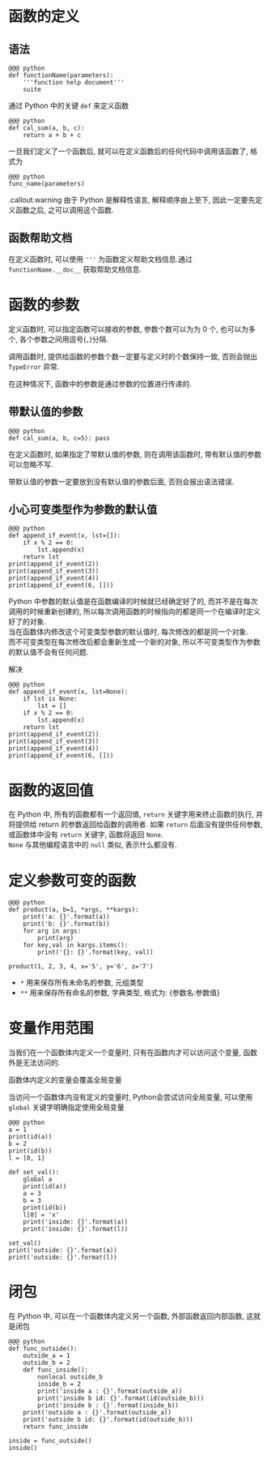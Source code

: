 <!SLIDE transition=turnUp>
# 函数的定义

## 语法

    @@@ python
    def functionName(parameters):
        '''function help document'''
        suite

通过 Python 中的关键 `def` 来定义函数

    @@@ python
    def cal_sum(a, b, c):
        return a + b + c

一旦我们定义了一个函数后, 就可以在定义函数后的任何代码中调用该函数了, 格式为

    @@@ python
    func_name(parameters)

.callout.warning 由于 Python 是解释性语言, 解释顺序由上至下, 因此一定要先定义函数之后, 之可以调用这个函数.

## 函数帮助文档

在定义函数时, 可以使用 `'''` 为函数定义帮助文档信息.通过 `functionName.__doc__` 获取帮助文档信息.

<!SLIDE transition=turnUp>
# 函数的参数

定义函数时, 可以指定函数可以接收的参数, 参数个数可以为为 0 个, 也可以为多个, 各个参数之间用逗号(`,`)分隔.

调用函数时, 提供给函数的参数个数一定要与定义时的个数保持一致, 否则会抛出 `TypeError` 异常.

在这种情况下, 函数中的参数是通过参数的位置进行传递的.

## 带默认值的参数

    @@@ python
    def cal_sum(a, b, c=5): pass

在定义函数时, 如果指定了带默认值的参数, 则在调用该函数时, 带有默认值的参数可以忽略不写.

带默认值的参数一定要放到没有默认值的参数后面, 否则会报出语法错误.

## 小心可变类型作为参数的默认值

    @@@ python
    def append_if_event(x, lst=[]):
        if x % 2 == 0:
            lst.append(x)
        return lst
    print(append_if_event(2))
    print(append_if_event(3))
    print(append_if_event(4))
    print(append_if_event(6, []))

Python 中参数的默认值是在函数编译的时候就已经确定好了的, 而并不是在每次调用的时候重新创建的, 所以每次调用函数的时候指向的都是同一个在编译时定义好了的对象.  
当在函数体内修改这个可变类型参数的默认值时, 每次修改的都是同一个对象.  
而不可变类型在每次修改后都会重新生成一个新的对象, 所以不可变类型作为参数的默认值不会有任何问题.

解决

    @@@ python
    def append_if_event(x, lst=None):
        if lst is None:
            lst = []
        if x % 2 == 0:
            lst.append(x)
        return lst
    print(append_if_event(2))
    print(append_if_event(3))
    print(append_if_event(4))
    print(append_if_event(6, []))

<!SLIDE transition=turnUp>
# 函数的返回值

在 Python 中, 所有的函数都有一个返回值, `return` 关键字用来终止函数的执行, 并将提供给 return 的参数返回给函数的调用者. 如果 `return` 后面没有提供任何参数, 或函数体中没有 `return` 关键字, 函数将返回 `None`.  
`None` 与其他编程语言中的 `null` 类似, 表示什么都没有.

<!SLIDE transition=turnUp>
# 定义参数可变的函数

    @@@ python
    def product(a, b=1, *args, **kargs):
        print('a: {}'.format(a))
        print('b: {}'.format(b))
        for arg in args:
            print(arg)
        for key,val in kargs.items():
            print('{}: {}'.format(key, val))

    product(1, 2, 3, 4, x='5', y='6', z='7')

- `*` 用来保存所有未命名的参数, 元组类型
- `**` 用来保存所有命名的参数, 字典类型, 格式为: {参数名:参数值}

<!SLIDE transition=turnUp>
# 变量作用范围

当我们在一个函数体内定义一个变量时, 只有在函数内才可以访问这个变量, 函数外是无法访问的.

函数体内定义的变量会覆盖全局变量

当访问一个函数体内没有定义的变量时, Python会尝试访问全局变量, 可以使用 `global` 关键字明确指定使用全局变量

    @@@ python
    a = 1
    print(id(a))
    b = 2
    print(id(b))
    l = [0, 1]

    def set_val():
        global a
        print(id(a))
        a = 3
        b = 3
        print(id(b))
        l[0] = 'x'
        print('inside: {}'.format(a))
        print('inside: {}'.format(l))

    set_val()
    print('outside: {}'.format(a))
    print('outside: {}'.format(l))

<!SLIDE transition=turnUp>
# 闭包

在 Python 中, 可以在一个函数体内定义另一个函数, 外部函数返回内部函数, 这就是闭包

    @@@ python
    def func_outside():
        outside_a = 1
        outside_b = 2
        def func_inside():
            nonlocal outside_b
            inside_b = 2
            print('inside a : {}'.format(outside_a))
            print('inside b id: {}'.format(id(outside_b)))
            print('inside b : {}'.format(inside_b))
        print('outside a : {}'.format(outside_a))
        print('outside b id: {}'.format(id(outside_b)))
        return func_inside

    inside = func_outside()
    inside()
